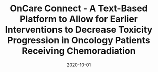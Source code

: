 ---
articlename2: OnCare Connect
title: >-
  OnCare Connect - A Text-Based Platform to Allow for Earlier Interventions to Decrease Toxicity Progression in Oncology Patients Receiving Chemoradiation
date: '2020-10-01'
summary: >-
  OnCare Connect connected, supported, and strengthened care at our institution. The patient-centered support texting platform that was created was able to detects symptoms earlier and creates pathways to support patients. OnCare Connect was additionally able to extend care capacity for care teams and provide quality and reliable care, resulting in fewer grade 3+ toxicities compared to matched control patients.
authors: >-
      Amardeep Grewal, MD, Andrea Ngan, BA, Brenda Laventure, BA, Lauren Southwick, MA, Elissa Klinger, BA, Raina Merchant, MD
externallink: 'https://doi.org/10.1016/j.ijrobp.2020.02.631'
journal: Int.J. Rad Onc
---